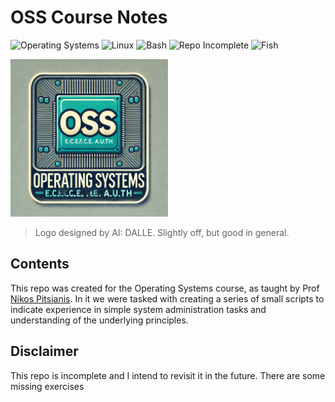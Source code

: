 # OSS Course Notes
![Operating Systems](https://img.shields.io/badge/Operating%20Systems-brightgreen) 
![Linux](https://img.shields.io/badge/Linux-FCC624?style=flat&logo=linux&logoColor=black)
![Bash](https://img.shields.io/badge/Bash-4EAA25?style=flat&logo=gnubash&logoColor=white)
![Repo Incomplete](https://img.shields.io/badge/Repo%20Incomplete-red?style=flat)
![Fish](https://img.shields.io/badge/Fish-4AAE3B?style=flat&logo=fish&logoColor=white)

<img src="oss-dalle.png" width="50%"/>

> Logo designed by AI: DALLE. Slightly off, but good in general.

## Contents
This repo was created for the Operating Systems course, as taught by Prof [Nikos
Pitsianis](https://ece.auth.gr/staff/nikolaos-pitsianis-2/). In it we were
tasked with creating a series of small scripts to indicate experience in simple
system administration tasks and understanding of the underlying principles.

## Disclaimer
This repo is incomplete and I intend to revisit it in the future. There are some
missing exercises
